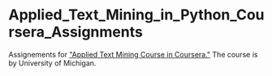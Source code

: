 # Applied_Text_Mining_in_Python_Coursera_Assignments
 Assignements for  <a href=https://www.coursera.org/learn/python-text-mining>"Applied Text Mining Course in Coursera."</a> The course is by University of Michigan.
